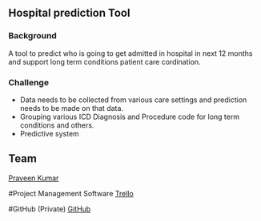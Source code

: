 Hospital prediction Tool
--------
### Background
A tool to predict who is going to get admitted in hospital in next 12 months and support long term conditions patient care cordination.
### Challenge
* Data needs to be collected from various care settings and prediction needs to be made on that data.
* Grouping various ICD Diagnosis and Procedure code for long term conditions and others.
* Predictive system


## Team
[Praveen Kumar](../people/praveen-kumar.md)

#Project Management Software
[Trello](https://trello.com/b/0exzL1xw/hospital-prediction-tool)

#GitHub (Private)
[GitHub](https://github.com/praveenk01/Hosp)